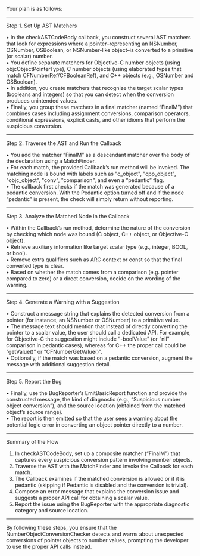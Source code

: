 Your plan is as follows:

------------------------------------------------------------
Step 1. Set Up AST Matchers

• In the checkASTCodeBody callback, you construct several AST matchers that look for expressions where a pointer–representing an NSNumber, OSNumber, OSBoolean, or NSNumber-like object–is converted to a primitive (or scalar) number.  
• You define separate matchers for Objective-C number objects (using objcObjectPointerType), C number objects (using elaborated types that match CFNumberRef/CFBooleanRef), and C++ objects (e.g., OSNumber and OSBoolean).  
• In addition, you create matchers that recognize the target scalar types (booleans and integers) so that you can detect when the conversion produces unintended values.  
• Finally, you group these matchers in a final matcher (named “FinalM”) that combines cases including assignment conversions, comparison operators, conditional expressions, explicit casts, and other idioms that perform the suspicious conversion.

------------------------------------------------------------
Step 2. Traverse the AST and Run the Callback

• You add the matcher “FinalM” as a descendant matcher over the body of the declaration using a MatchFinder.  
• For each match, the provided Callback’s run method will be invoked. The matching node is bound with labels such as "c_object", "cpp_object", "objc_object", "conv", "comparison", and even a “pedantic” flag.  
• The callback first checks if the match was generated because of a pedantic conversion. With the Pedantic option turned off and if the node “pedantic” is present, the check will simply return without reporting.

------------------------------------------------------------
Step 3. Analyze the Matched Node in the Callback

• Within the Callback’s run method, determine the nature of the conversion by checking which node was bound (C object, C++ object, or Objective-C object).  
• Retrieve auxiliary information like target scalar type (e.g., integer, BOOL, or bool).  
• Remove extra qualifiers such as ARC context or const so that the final converted type is clear.  
• Based on whether the match comes from a comparison (e.g. pointer compared to zero) or a direct conversion, decide on the wording of the warning.

------------------------------------------------------------
Step 4. Generate a Warning with a Suggestion

• Construct a message string that explains the detected conversion from a pointer (for instance, an NSNumber or OSNumber) to a primitive value.  
• The message text should mention that instead of directly converting the pointer to a scalar value, the user should call a dedicated API. For example, for Objective-C the suggestion might include “-boolValue” (or “nil” comparison in pedantic cases), whereas for C++ the proper call could be “getValue()” or “CFNumberGetValue()”.  
• Optionally, if the match was based on a pedantic conversion, augment the message with additional suggestion detail.

------------------------------------------------------------
Step 5. Report the Bug

• Finally, use the BugReporter’s EmitBasicReport function and provide the constructed message, the kind of diagnostic (e.g., “Suspicious number object conversion”), and the source location (obtained from the matched object’s source range).  
• The report is then emitted so that the user sees a warning about the potential logic error in converting an object pointer directly to a number.

------------------------------------------------------------
Summary of the Flow

1. In checkASTCodeBody, set up a composite matcher (“FinalM”) that captures every suspicious conversion pattern involving number objects.  
2. Traverse the AST with the MatchFinder and invoke the Callback for each match.  
3. The Callback examines if the matched conversion is allowed or if it is pedantic (skipping if Pedantic is disabled and the conversion is trivial).  
4. Compose an error message that explains the conversion issue and suggests a proper API call for obtaining a scalar value.  
5. Report the issue using the BugReporter with the appropriate diagnostic category and source location.

------------------------------------------------------------
By following these steps, you ensure that the NumberObjectConversionChecker detects and warns about unexpected conversions of pointer objects to number values, prompting the developer to use the proper API calls instead.